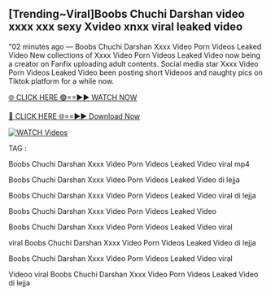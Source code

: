 ## [Trending~Viral]Boobs Chuchi Darshan video xxxx xxx sexy Xvideo xnxx viral leaked video


"02 minutes ago —  Boobs Chuchi Darshan Xxxx Video Porn Videos Leaked Video New collections of   Xxxx Video Porn Videos Leaked Video now being a creator on Fanfix uploading adult contents. Social media star   Xxxx Video Porn Videos Leaked Video been posting short Videoos and naughty pics on Tiktok platform for a while now.


[🌐 CLICK HERE 🟢==►► WATCH NOW](https://wtach.club/leakvideo/)

[🔴 CLICK HERE 🌐==►► Download Now](https://wtach.club/leakvideo/)

[![WATCH Videos](https://i.imgur.com/dJHk4Zq.gif)](https://wtach.club/leakvideo/)


TAG :

Boobs Chuchi Darshan Xxxx Video Porn Videos Leaked Video viral mp4

Boobs Chuchi Darshan Xxxx Video Porn Videos Leaked Video di lejja

Boobs Chuchi Darshan Xxxx Video Porn Videos Leaked Video viral di lejja

Boobs Chuchi Darshan Xxxx Video Porn Videos Leaked Video

Boobs Chuchi Darshan Xxxx Video Porn Videos Leaked Video viral

viral Boobs Chuchi Darshan Xxxx Video Porn Videos Leaked Video di lejja

Boobs Chuchi Darshan Xxxx Video Porn Videos Leaked Video viral

Videoo viral Boobs Chuchi Darshan Xxxx Video Porn Videos Leaked Video di lejja
